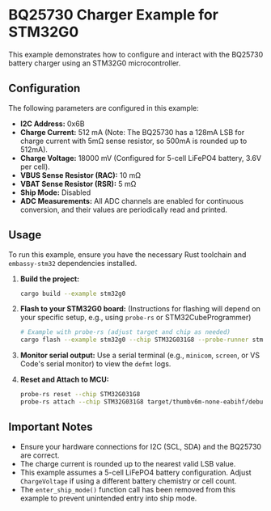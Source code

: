 # BQ25730 Charger Example for STM32G0

This example demonstrates how to configure and interact with the BQ25730 battery charger using an STM32G0 microcontroller.

## Configuration

The following parameters are configured in this example:

* **I2C Address:** 0x6B
* **Charge Current:** 512 mA (Note: The BQ25730 has a 128mA LSB for charge current with 5mΩ sense resistor, so 500mA is rounded up to 512mA).
* **Charge Voltage:** 18000 mV (Configured for 5-cell LiFePO4 battery, 3.6V per cell).
* **VBUS Sense Resistor (RAC):** 10 mΩ
* **VBAT Sense Resistor (RSR):** 5 mΩ
* **Ship Mode:** Disabled
* **ADC Measurements:** All ADC channels are enabled for continuous conversion, and their values are periodically read and printed.

## Usage

To run this example, ensure you have the necessary Rust toolchain and `embassy-stm32` dependencies installed.

1. **Build the project:**

    ```bash
    cargo build --example stm32g0
    ```

2. **Flash to your STM32G0 board:**
    (Instructions for flashing will depend on your specific setup, e.g., using `probe-rs` or STM32CubeProgrammer)

    ```bash
    # Example with probe-rs (adjust target and chip as needed)
    cargo flash --example stm32g0 --chip STM32G031G8 --probe-runner stm32cubeprogrammer
    ```

3. **Monitor serial output:**
    Use a serial terminal (e.g., `minicom`, `screen`, or VS Code's serial monitor) to view the `defmt` logs.

4. **Reset and Attach to MCU:**

    ```bash
    probe-rs reset --chip STM32G031G8
    probe-rs attach --chip STM32G031G8 target/thumbv6m-none-eabihf/debug/bq25730_stm32g031g8_example
    ```

## Important Notes

* Ensure your hardware connections for I2C (SCL, SDA) and the BQ25730 are correct.
* The charge current is rounded up to the nearest valid LSB value.
* This example assumes a 5-cell LiFePO4 battery configuration. Adjust `ChargeVoltage` if using a different battery chemistry or cell count.
* The `enter_ship_mode()` function call has been removed from this example to prevent unintended entry into ship mode.